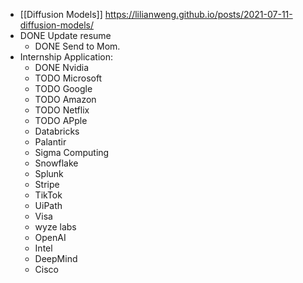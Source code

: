 - [[Diffusion Models]] https://lilianweng.github.io/posts/2021-07-11-diffusion-models/
- DONE Update resume
	- DONE Send to Mom.
- Internship Application:
	- DONE Nvidia
	- TODO Microsoft
	- TODO Google
	- TODO Amazon
	- TODO Netflix
	- TODO APple
	- Databricks
	- Palantir
	- Sigma Computing
	- Snowflake
	- Splunk
	- Stripe
	- TikTok
	- UiPath
	- Visa
	- wyze labs
	- OpenAI
	- Intel
	- DeepMind
	- Cisco